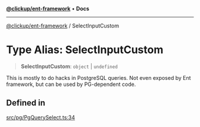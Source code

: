 [**@clickup/ent-framework**](../README.md) • **Docs**

***

[@clickup/ent-framework](../globals.md) / SelectInputCustom

# Type Alias: SelectInputCustom

> **SelectInputCustom**: `object` \| `undefined`

This is mostly to do hacks in PostgreSQL queries. Not even exposed by Ent
framework, but can be used by PG-dependent code.

## Defined in

[src/pg/PgQuerySelect.ts:34](https://github.com/clickup/ent-framework/blob/master/src/pg/PgQuerySelect.ts#L34)
